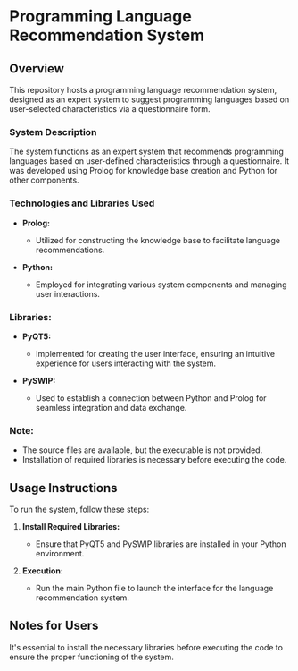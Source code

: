 # Programming Language Recommendation System

## Overview

This repository hosts a programming language recommendation system, designed as an expert system to suggest programming languages based on user-selected characteristics via a questionnaire form.

### System Description

The system functions as an expert system that recommends programming languages based on user-defined characteristics through a questionnaire. It was developed using Prolog for knowledge base creation and Python for other components.

### Technologies and Libraries Used

- **Prolog:**
  - Utilized for constructing the knowledge base to facilitate language recommendations.

- **Python:**
  - Employed for integrating various system components and managing user interactions.

### Libraries:

- **PyQT5:**
  - Implemented for creating the user interface, ensuring an intuitive experience for users interacting with the system.

- **PySWIP:**
  - Used to establish a connection between Python and Prolog for seamless integration and data exchange.

### Note:

- The source files are available, but the executable is not provided.
- Installation of required libraries is necessary before executing the code.

## Usage Instructions

To run the system, follow these steps:

1. **Install Required Libraries:**
   - Ensure that PyQT5 and PySWIP libraries are installed in your Python environment.

2. **Execution:**
   - Run the main Python file to launch the interface for the language recommendation system.

## Notes for Users

It's essential to install the necessary libraries before executing the code to ensure the proper functioning of the system.

